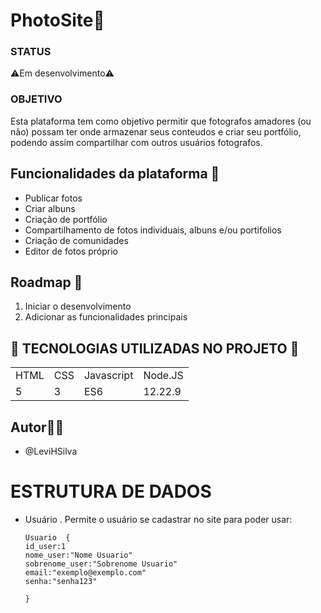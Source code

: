 <h1>PhotoSite📸</h1>

### STATUS 
⚠️Em desenvolvimento⚠️

### OBJETIVO
Esta plataforma tem como objetivo permitir que fotografos amadores (ou não) possam ter onde armazenar seus conteudos e criar seu portfólio, podendo assim compartilhar com outros usuários fotografos.

## Funcionalidades da plataforma 📌
+ Publicar fotos
+ Criar albuns
+ Criação de portfólio
+ Compartilhamento de fotos individuais, albuns e/ou portifolios 
+ Criação de comunidades 
+ Editor de fotos próprio

## Roadmap 📌
1. Iniciar o desenvolvimento
2. Adicionar as funcionalidades principais

## 🔧 TECNOLOGIAS UTILIZADAS NO PROJETO 🔧
<table>
  <tr>
  <td>HTML</td>
  <td>CSS</td>
  <td>Javascript</td>
  <td>Node.JS</td>
  </tr>
   <tr>
  <td>5</td>
  <td>3</td>
  <td>ES6</td>
  <td>12.22.9</td>
  </tr>
</table>

## Autor👨‍💻
 - @LeviHSilva
 
# ESTRUTURA DE DADOS
  
  - Usuário
     . Permite o usuário se cadastrar no site para poder usar:
     
        Usuario  {
        id_user:1
        nome_user:"Nome Usuario"
        sobrenome_user:"Sobrenome Usuario"
        email:"exemplo@exemplo.com"
        senha:"senha123"
        
        }
